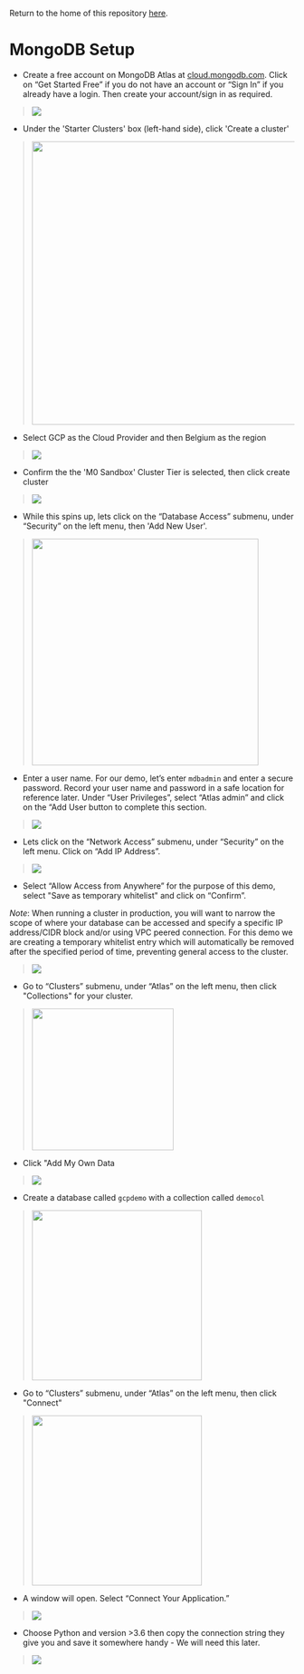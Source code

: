 Return to the home of this repository [here](../readme.md).

# MongoDB Setup

* Create a free account on MongoDB Atlas at [cloud.mongodb.com](https://cloud.mongodb.com). Click on “Get Started Free”  if you do not have an account or “Sign In” if you already have a login. Then create your account/sign in as required.

> ![](images/atlas-j-1.png)

* Under the 'Starter Clusters' box (left-hand side), click 'Create a cluster'

> <img src="images/atlas-j-2.png" height="500">

* Select GCP as the Cloud Provider and then Belgium as the region

>![](images/atlas-j-3.png)

* Confirm the the 'M0 Sandbox' Cluster Tier is selected, then click create cluster

>![](images/atlas-j-4.png)

* While this spins up, lets click on the “Database Access” submenu, under “Security” on the left menu, then 'Add New User'.

> <img src="images/atlas-j-5.png" height="400">

* Enter a user name. For our demo, let’s enter `mdbadmin` and enter a secure password.  Record your user name and password in a safe location for reference later. Under “User Privileges”, select “Atlas admin” and click on the “Add User button to complete this section.

>![](images/atlas-j-6.png)

* Lets click on the “Network Access” submenu, under “Security” on the left menu. Click on “Add IP Address”.

>![](images/atlas-j-7.png)

* Select “Allow Access from Anywhere” for the purpose of this demo, select "Save as temporary whitelist" and click on “Confirm”.  

*Note*:  When running a cluster in production, you will want to narrow the scope of where your database can be accessed and specify a specific IP address/CIDR block and/or using VPC peered connection. For this demo we are creating a temporary whitelist entry which will automatically be removed after the specified period of time, preventing general access to the cluster.

>![](images/atlas-j-8.png)

* Go to “Clusters” submenu, under “Atlas” on the left menu, then click "Collections" for your cluster.

> <img src="images/atlas-j-9.png" height="250">

* Click "Add My Own Data

>![](images/atlas-j-10.png)

* Create a database called `gcpdemo` with a collection called `democol` 

> <img src="images/atlas-j-11.png" height="300">

* Go to “Clusters” submenu, under “Atlas” on the left menu, then click "Connect"

> <img src="images/atlas-j-12.png" height="300">

* A window will open. Select “Connect Your Application.”

>![](images/atlas-j-13.png)

* Choose Python and version >3.6 then copy the connection string they give you and save it somewhere handy - We will need this later.

>![](images/atlas-j-14.png)
